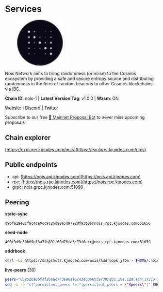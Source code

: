 # Services

<figure><img src="https://raw.githubusercontent.com/kj89/cosmos-images/main/logos/nois.png" width="150" alt=""><figcaption></figcaption></figure>

Nois Network aims to bring randomness (or noise)  to the Cosmos ecosystem by providing a safe and  secure entropy source and distributing randomness  in the form of random beacons to other Cosmos blockchains via IBC.

**Chain ID**: nois-1 | **Latest Version Tag**: v1.0.0 | **Wasm**: ON

[Website](https://nois.network) | [Discord](https://discord.gg/dHdpwtEb6F) | [Twitter](https://twitter.com/NoisRNG)



Subscribe to our free [🤖 Mainnet Proposal Bot](https://t.me/kjnodes_proposal_bot) to never miss upcoming proposals


## Chain explorer
[https://explorer.kjnodes.com/nois](https://explorer.kjnodes.com/nois)

## Public endpoints

* api: [https://nois.api.kjnodes.com](https://nois.api.kjnodes.com)
* rpc: [https://nois.rpc.kjnodes.com](https://nois.rpc.kjnodes.com)
* grpc: nois.grpc.kjnodes.com:51090

## Peering

**state-sync**

```text
d9bfa29e0cf9c4ce0cc9c26d98e5d97228f93b0b@nois.rpc.kjnodes.com:51656
```

**seed-node**

```text
400f3d9e30b69e78a7fb891f60d76fa3c73f0ecc@nois.rpc.kjnodes.com:51659
```

**addrbook**
```bash
curl -Ls https://snapshots.kjnodes.com/nois/addrbook.json > $HOME/.noisd/config/addrbook.json
```

**live-peers** (30)
```bash
peers="00852ba0bfdf20aac74369b1a5c43e50668c9738@135.181.128.114:17356,1893178693fc4e376f8c093ae30e44e27619f79c@198.244.213.94:25156,95eeb1ac374e4144b05b36f6c5986472e7ef698f@135.181.209.51:26786,c98c58a8cd821f8814bb995d30299e76abb485aa@142.132.194.157:26456,d9bfa29e0cf9c4ce0cc9c26d98e5d97228f93b0b@65.109.88.38:51656,8ec2fee6c37c07cc5af57ec870015a0191d4707d@65.108.65.36:51656,483678c263d8ceb45b11e450628928d05c641187@194.163.167.138:60656,0ede37f273933f5f9d6644f68e51128c6332c431@65.108.11.234:26656,922d90c7ef1840c984fcfa387a491c8d3c4481dc@65.108.141.109:55656,9d21af60ad2568ffcb55a0bd0eb03b6cfa2644c5@49.12.120.113:26656,83e530ade685efa61579eccd9f990462cd0ff36e@5.189.157.124:21656,5cb88ba0649f0ae6e7bb7df9aa6a630702bd3643@91.107.192.45:26656,c86b0c3ffb4fa65b188ac68d2872a9d91559bce1@65.21.55.133:26656,763f4cd38f0685616b6657d9a34c1cdbf01ca90c@212.23.222.109:26456,a5224f7375f156c07c28f336355e4e727699fad5@65.109.95.26:27656,017ba5ab50dc434356740630d5d64d20063e8d32@54.39.128.229:26636,b26e5ac4afbadf96ad31ee3aeb5e6557f2894037@65.108.199.222:30656,2e1d9305a5be27fc708ea7bc2fade939be1259e6@65.108.82.62:51656,7502abfa0929a2469f10696f6f309c7e7c5555ab@95.217.83.28:17356,5538f2c7fdbf5e1c71f456c07f863d82ee814935@95.217.154.80:26656,dd7607ce23081b71310137221ebe4610c3114bea@57.128.20.163:17356,0cf59ab91e4a96d6e5427d903644edd18d9421d1@142.132.248.138:26786,c5d5d9dbcf99488ea0f45054806b3604fc98bd4e@113.161.144.108:26656,271dd7f12a4d9d5b1b740dcb90c55b756bf69dbf@74.50.74.98:26656,acf21becb9397db3dc7ad29cd11993c8869d0ad3@65.21.52.246:26656,92220996f4be18c2514df040093b0446ef6543af@65.21.91.160:27433,1c69bfe397bf62159ccd5074aaa4c7461d5a034a@88.99.161.162:25656,9620f8453f34270be5fa3d458968d8bd1c997430@95.70.184.178:29656,239b2ca49200a05ea9bda83c1e201ae4bcd9dd6f@31.220.87.206:51656,7b7afef902cf7b10791c42b493b2c61a7e8b2c6a@65.21.225.10:19656"
sed -i -e "s|^persistent_peers *=.*|persistent_peers = \"$peers\"|" $HOME/.noisd/config/config.toml
```
